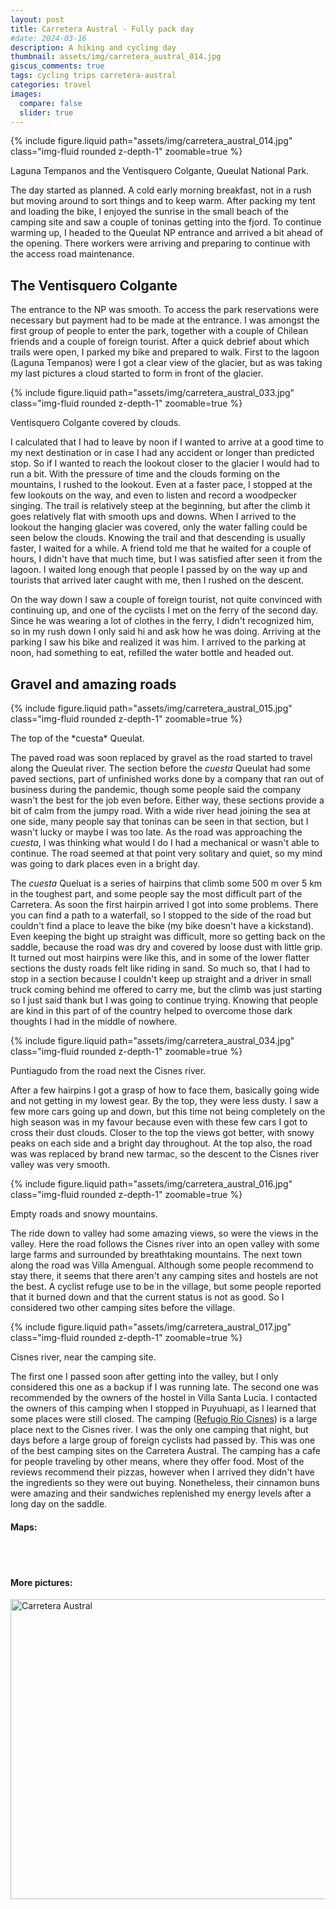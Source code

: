 ```yaml
---
layout: post
title: Carretera Austral - Fully pack day
#date: 2024-03-16
description: A hiking and cycling day
thumbnail: assets/img/carretera_austral_014.jpg
giscus_comments: true
tags: cycling trips carretera-austral
categories: travel
images:
  compare: false
  slider: true
---
```


{% include figure.liquid path="assets/img/carretera_austral_014.jpg" class="img-fluid rounded z-depth-1" zoomable=true %}

<div class="caption">
    Laguna Tempanos and the Ventisquero Colgante, Queulat National Park.
</div>

The day started as planned.
A cold early morning breakfast, not in a rush but moving around to sort things and to keep warm.
After packing my tent and loading the bike, I enjoyed the sunrise in the small beach of the camping site and saw a couple of toninas getting into the fjord.
To continue warming up, I headed to the Queulat NP entrance and arrived a bit ahead of the opening.
There workers were arriving and preparing to continue with the access road maintenance.

## The Ventisquero Colgante

The entrance to the NP was smooth.
To access the park reservations were necessary but payment had to be made at the entrance.
I was amongst the first group of people to enter the park, together with a couple of Chilean friends and a couple of foreign tourist.
After a quick debrief about which trails were open, I parked my bike and prepared to walk.
First to the lagoon (Laguna Tempanos) were I got a clear view of the glacier, but as was taking my last pictures a cloud started to form in front of the glacier.

{% include figure.liquid path="assets/img/carretera_austral_033.jpg" class="img-fluid rounded z-depth-1" zoomable=true %}

<div class="caption">
    Ventisquero Colgante covered by clouds.
</div>

I calculated that I had to leave by noon if I wanted to arrive at a good time to my next destination or in case I had any accident or longer than predicted stop.
So if I wanted to reach the lookout closer to the glacier I would had to run a bit.
With the pressure of time and the clouds forming on the mountains, I rushed to the lookout.
Even at a faster pace, I stopped at the few lookouts on the way, and even to listen and record a woodpecker singing.
The trail is relatively steep at the beginning, but after the climb it goes relatively flat with smooth ups and downs.
When I arrived to the lookout the hanging glacier was covered, only the water falling could be seen below the clouds.
Knowing the trail and that descending is usually faster, I waited for a while.
A friend told me that he waited for a couple of hours, I didn't have that much time, but I was satisfied after seen it from the lagoon.
I waited long enough that people I passed by on the way up and tourists that arrived later caught with me, then I rushed on the descent.

On the way down I saw a couple of foreign tourist, not quite convinced with continuing up, and one of the cyclists I met on the ferry of the second day.
Since he was wearing a lot of clothes in the ferry, I didn't recognized him, so in my rush down I only said hi and ask how he was doing.
Arriving at the parking I saw his bike and realized it was him.
I arrived to the parking at noon, had something to eat, refilled the water bottle and headed out.

## Gravel and amazing roads

{% include figure.liquid path="assets/img/carretera_austral_015.jpg" class="img-fluid rounded z-depth-1" zoomable=true %}

<div class="caption">
    The top of the *cuesta* Queulat.
</div>

The paved road was soon replaced by gravel as the road started to travel along the Queulat river.
The section before the *cuesta* Queulat had some paved sections, part of unfinished works done by a company that ran out of business during  the pandemic, though some people said the company wasn't the best for the job even before.
Either way, these sections provide a bit of calm from the jumpy road.
With a wide river head joining the sea at one side, many people say that toninas can be seen in that section, but I wasn't lucky or maybe I was too late.
As the road was approaching the *cuesta*, I was thinking what would I do I had a mechanical or wasn't able to continue.
The road seemed at that point very solitary and quiet, so my mind was going to dark places even in a bright day.

The *cuesta* Queluat is a series of hairpins that climb some 500 m over 5 km in the toughest part, and some people say the most difficult part of the Carretera.
As soon the first hairpin arrived I got into some problems.
There you can find a path to a waterfall, so I stopped to the side of the road but couldn't find a place to leave the bike (my bike doesn't have a kickstand).
Even keeping the bight up straight was difficult, more so getting back on the saddle, because the road was dry and covered by loose dust with little grip.
It turned out most hairpins were like this, and in some of the lower flatter sections the dusty roads felt like riding in sand.
So much so, that I had to stop in a section because I couldn't keep up straight and a driver in small truck coming behind me offered to carry me, but the climb was just starting so I just said thank but I was going to continue trying.
Knowing that people are kind in this part of of the country helped to overcome those dark thoughts I had in the middle of nowhere.

{% include figure.liquid path="assets/img/carretera_austral_034.jpg" class="img-fluid rounded z-depth-1" zoomable=true %}

<div class="caption">
    Puntiagudo from the road next the Cisnes river.
</div>

After a few hairpins I got a grasp of how to face them, basically going wide and not getting in my lowest gear.
By the top, they were less dusty.
I saw a few more cars going up and down, but this time not being completely on the high season was in my favour because even with these few cars I got to cross their dust clouds.
Closer to the top the views got better, with snowy peaks on each side and a bright day throughout.
At the top also, the road was was replaced by brand new tarmac, so the descent to the Cisnes river valley was very smooth.

{% include figure.liquid path="assets/img/carretera_austral_016.jpg" class="img-fluid rounded z-depth-1" zoomable=true %}

<div class="caption">
    Empty roads and snowy mountains.
</div>

The ride down to valley had some amazing views, so were the views in the valley.
Here the road follows the Cisnes river into an open valley with some large farms and surrounded by breathtaking mountains.
The next town along the road was Villa Amengual.
Although some people recommend to stay there, it seems that there aren't any camping sites and hostels are not the best.
A cyclist refuge use to be in the village, but some people reported that it burned down and that the current status is not as good.
So I considered two other camping sites before the village.

{% include figure.liquid path="assets/img/carretera_austral_017.jpg" class="img-fluid rounded z-depth-1" zoomable=true %}

<div class="caption">
    Cisnes river, near the camping site.
</div>

The first one I passed soon after getting into the valley, but I only considered this one as a backup if I was running late.
The second one was recommended by the owners of the hostel in Villa Santa Lucia.
I contacted the owners of this camping when I stopped in Puyuhuapi, as I learned that some places were still closed.
The camping ([Refugio Río Cisnes](https://www.refugioriocisnes.com/)) is a large place next to the Cisnes river.
I was the only one camping that night, but days before a large group of foreign cyclists had passed by.
This was one of the best camping sites on the Carretera Austral.
The camping has a cafe for people traveling by other means, where they offer food.
Most of the reviews recommend their pizzas, however when I arrived they didn't have the ingredients so they were out buying.
Nonetheless, their cinnamon buns were amazing and their sandwiches replenished my energy levels after a long day on the saddle.

#### Maps:

<div class="strava-embed-placeholder" data-embed-type="activity" data-embed-id="10027607985" data-style="standard"></div><script src="https://strava-embeds.com/embed.js"></script>

<br/><br/>

#### More pictures:

<a data-flickr-embed="true" data-header="true" href="https://www.flickr.com/photos/faoch/albums/72177720313509568" title="Carretera Austral"><img src="https://live.staticflickr.com/65535/53409424323_e204897c05_z.jpg" width="640" height="480" alt="Carretera Austral"/></a><script async src="//embedr.flickr.com/assets/client-code.js" charset="utf-8"></script>
